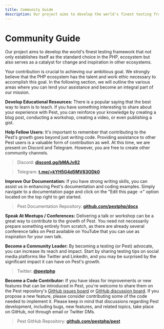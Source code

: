 ```yaml
---
title: Community Guide
description: Our project aims to develop the world's finest testing framework that not only establishes itself as the standard choice in the PHP ecosystem, but also serves as a catalyst for change and inspiration in other ecosystems.
---
```


# Community Guide

Our project aims to develop the world's finest testing framework that not only establishes itself as the standard choice in the PHP, ecosystem but also serves as a catalyst for change and inspiration in other ecosystems.

Your contribution is crucial to achieving our ambitious goal. We strongly believe that the PHP ecosystem has the talent and work ethic necessary to accomplish this goal. In the following section, we will outline the various areas where you can lend your assistance and become an integral part of our mission.

**Develop Educational Resources:** There is a popular saying that the best way to learn is to teach. If you have something interesting to share about your experience with Pest, you can reinforce your knowledge by creating a blog post, conducting a workshop, creating a video, or even publishing a gist.

**Help Fellow Users:** It's important to remember that contributing to the Pest's  growth goes beyond just writing code. Providing assistance to other Pest users is a valuable form of contribution as well. At this time, we are present on Discord and Telegram. However, you are free to create other community channels.

> Discord: **[discord.gg/bMAJv82](https://discord.gg/bMAJv82)**

> Telegram: **[t.me/+kYH5G4d5MV83ODk0](https://t.me/+kYH5G4d5MV83ODk0)**

**Improve Our Documentation:** If you have strong writing skills, you can assist us in enhancing Pest's documentation and coding examples. Simply navigate to a documentation page and click on the "Edit this page →" option located on the top right to get started.

> Pest Documentation Repository: **[github.com/pestphp/docs](https://github.com/pestphp/docs)**

**Speak At Meetups / Conferences:** Delivering a talk or workshop can be a great way to contribute to the growth of Pest. You need not necessarily prepare something entirely from scratch, as there are already several conference talks on Pest available on YouTube that you can use as inspiration for your own talk.

**Become a Community Leader:** By becoming a testing (or Pest) advocate, you can increase its reach and impact. Start by sharing testing tips on social media platforms like Twitter and LinkedIn, and you may be surprised by the significant impact it can have on Pest's growth.

> Twitter: **[@pestphp](https://twitter.com/pestphp)**

**Become a Code Contributor:** If you have ideas for improvements or new features that can be introduced in Pest, you're welcome to share them on the Pest repository's [GitHub issues board](https://github.com/pestphp/pest/issues) or [GitHub discussion board](https://github.com/pestphp/pest/discussions). If you propose a new feature, please consider contributing some of the code needed to implement it. Please keep in mind that discussions regarding Pest development, including bugs, new features, and related topics, take place on GitHub, not through email or Twitter DMs.

> Pest GitHub Repository: **[github.com/pestphp/pest](https://github.com/pestphp/pest)**
